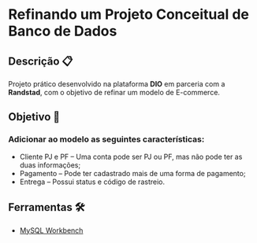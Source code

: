# Refinando um Projeto Conceitual de Banco de Dados

## Descrição 📋
Projeto prático desenvolvido na plataforma **DIO** em parceria com a **Randstad**, com o objetivo de refinar um modelo de E-commerce.

## Objetivo 🎯
### Adicionar ao modelo as seguintes características:
- Cliente PJ e PF – Uma conta pode ser PJ ou PF, mas não pode ter as duas informações;
- Pagamento – Pode ter cadastrado mais de uma forma de pagamento;
- Entrega – Possui status e código de rastreio.

## Ferramentas 🛠️
- [MySQL Workbench](https://www.mysql.com/products/workbench/)
